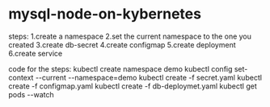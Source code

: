 # mysql-node-on-kybernetes
steps:
1.create a namespace
2.set the current namespace to the one you created
3.create db-secret
4.create configmap
5.create deployment
6.create service

code for the steps:
kubectl create namespace demo
kubectl config set-context --current --namespace=demo
kubectl create -f secret.yaml
kubectl create -f configmap.yaml
kubectl create -f db-deploymet.yaml
kubectl get pods --watch
